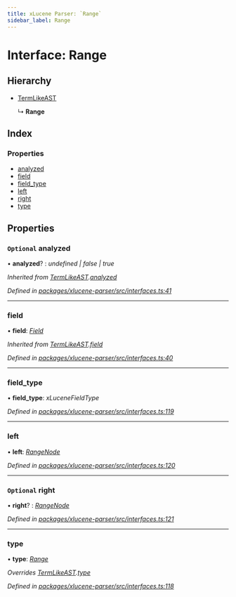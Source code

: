 ```yaml
---
title: xLucene Parser: `Range`
sidebar_label: Range
---
```


# Interface: Range

## Hierarchy

* [TermLikeAST](termlikeast.md)

  ↳ **Range**

## Index

### Properties

* [analyzed](range.md#optional-analyzed)
* [field](range.md#field)
* [field_type](range.md#field_type)
* [left](range.md#left)
* [right](range.md#optional-right)
* [type](range.md#type)

## Properties

### `Optional` analyzed

• **analyzed**? : *undefined | false | true*

*Inherited from [TermLikeAST](termlikeast.md).[analyzed](termlikeast.md#optional-analyzed)*

*Defined in [packages/xlucene-parser/src/interfaces.ts:41](https://github.com/terascope/teraslice/blob/f95bb5556/packages/xlucene-parser/src/interfaces.ts#L41)*

___

###  field

• **field**: *[Field](../overview.md#field)*

*Inherited from [TermLikeAST](termlikeast.md).[field](termlikeast.md#field)*

*Defined in [packages/xlucene-parser/src/interfaces.ts:40](https://github.com/terascope/teraslice/blob/f95bb5556/packages/xlucene-parser/src/interfaces.ts#L40)*

___

###  field_type

• **field_type**: *xLuceneFieldType*

*Defined in [packages/xlucene-parser/src/interfaces.ts:119](https://github.com/terascope/teraslice/blob/f95bb5556/packages/xlucene-parser/src/interfaces.ts#L119)*

___

###  left

• **left**: *[RangeNode](rangenode.md)*

*Defined in [packages/xlucene-parser/src/interfaces.ts:120](https://github.com/terascope/teraslice/blob/f95bb5556/packages/xlucene-parser/src/interfaces.ts#L120)*

___

### `Optional` right

• **right**? : *[RangeNode](rangenode.md)*

*Defined in [packages/xlucene-parser/src/interfaces.ts:121](https://github.com/terascope/teraslice/blob/f95bb5556/packages/xlucene-parser/src/interfaces.ts#L121)*

___

###  type

• **type**: *[Range](../enums/asttype.md#range)*

*Overrides [TermLikeAST](termlikeast.md).[type](termlikeast.md#type)*

*Defined in [packages/xlucene-parser/src/interfaces.ts:118](https://github.com/terascope/teraslice/blob/f95bb5556/packages/xlucene-parser/src/interfaces.ts#L118)*

